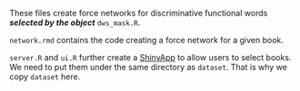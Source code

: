 These files create force networks for discriminative functional words ***selected by the object*** `dws_mask.R`. 

`network.rmd` contains the code creating a force network for a given book.

`server.R` and `ui.R` further create a [ShinyApp](https://kirin.shinyapps.io/network/) to allow users to select books. We need to put them under the same directory as `dataset`. That is why we copy `dataset` here.
